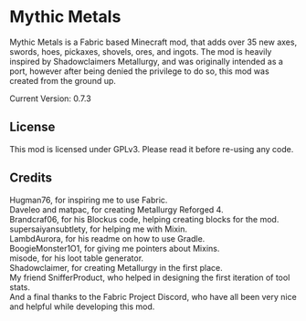 # Mythic Metals

Mythic Metals is a Fabric based Minecraft mod, that adds over 35 new axes, swords, hoes, pickaxes, shovels, ores, and ingots. 
The mod is heavily inspired by Shadowclaimers Metallurgy, and was originally intended as a port, however after being denied the privilege to do so, this mod was created from the ground up.

Current Version: 0.7.3

## License

This mod is licensed under GPLv3. Please read it before re-using any code.

## Credits

Hugman76, for inspiring me to use Fabric.  
Daveleo and matpac, for creating Metallurgy Reforged 4.  
Brandcraf06, for his Blockus code, helping creating blocks for the mod.  
supersaiyansubtlety, for helping me with Mixin.  
LambdAurora, for his readme on how to use Gradle.  
BoogieMonster1O1, for giving me pointers about Mixins.  
misode, for his loot table generator.  
Shadowclaimer, for creating Metallurgy in the first place.  
My friend SnifferProduct, who helped in designing the first iteration of tool stats.  
And a final thanks to the Fabric Project Discord, who have all been very nice and helpful while developing this mod.  

